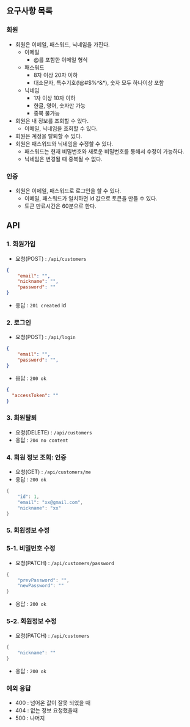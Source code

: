 ## 요구사항 목록

### 회원

- 회원은 이메일, 패스워드, 닉네임을 가진다.
    - 이메일
        - @를 포함한 이메일 형식
    - 패스워드
        - 8자 이상 20자 이하
        - 대소문자, 특수기호(!@#$%^&*), 숫자 모두 하나이상 포함
    - 닉네임
        - 1자 이상 10자 이하
        - 한글, 영어, 숫자만 가능
        - 중복 불가능
- 회원은 내 정보를 조회할 수 있다.
    - 이메일, 닉네임을 조회할 수 있다.
- 회원은 계정을 탈퇴할 수 있다.
- 회원은 패스워드와 닉네임을 수정할 수 있다.
    - 패스워드는 현재 비밀번호와 새로운 비밀번호를 통해서 수정이 가능하다.
    - 닉네임은 변경될 때 중복될 수 없다.

### 인증

- 회원은 이메일, 패스워드로 로그인을 할 수 있다.
    - 이메일, 패스워드가 일치하면 id 값으로 토큰을 만들 수 있다.
    - 토큰 만료시간은 60분으로 한다.

## API

### 1. 회원가입

- 요청(POST) : `/api/customers`

```json
{
    "email": "",
    "nickname": "",
    "password": ""
}
```

- 응답 : `201 created` id

### 2. 로그인

- 요청(POST) : `/api/login`

```json
{
    "email": "",
    "password": "",
}
```

- 응답 : `200 ok`

```json
{
  "accessToken": ""
}
```

### 3. 회원탈퇴

- 요청(DELETE) : `/api/customers`
- 응답 : `204 no content`

### 4. 회원 정보 조회: 인증

- 요청(GET) : `/api/customers/me`
- 응답 :  `200 ok`


```java
{
    "id": 1,
    "email": "xx@gmail.com",
    "nickname": "xx"
}
```

### 5. 회원정보 수정

### 5-1. 비밀번호 수정

- 요청(PATCH) : `/api/customers/password`

```java
{
    "prevPassword": "",
    "newPassword": ""
}
```

- 응답 : `200 ok`

### 5-2. 회원정보 수정

- 요청(PATCH) : `/api/customers`

```java
{
    "nickname": ""
} 
```

- 응답 : `200 ok`

### 예외 응답

- 400 : 넘어온 값이 잘못 되었을 때
- 404 : 없는 정보 요청했을때
- 500 : 나머지
